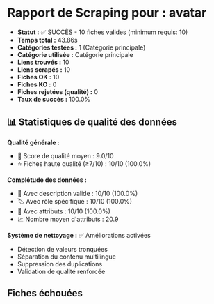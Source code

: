 # Rapport de Scraping pour : avatar
- **Statut :** ✅ SUCCÈS - 10 fiches valides (minimum requis: 10)
- **Temps total :** 43.86s
- **Catégories testées :** 1 (Catégorie principale)
- **Catégorie utilisée :** Catégorie principale
- **Liens trouvés :** 10
- **Liens scrapés :** 10
- **Fiches OK :** 10
- **Fiches KO :** 0
- **Fiches rejetées (qualité) :** 0
- **Taux de succès :** 100.0%

## 📊 Statistiques de qualité des données

**Qualité générale :**
- 🎯 Score de qualité moyen : 9.0/10
- ⭐ Fiches haute qualité (≥7/10) : 10/10 (100.0%)

**Complétude des données :**
- 📝 Avec description valide : 10/10 (100.0%)
- 🏷️ Avec rôle spécifique : 10/10 (100.0%)
- 🔖 Avec attributs : 10/10 (100.0%)
- 📈 Nombre moyen d'attributs : 20.9

**Système de nettoyage :** ✅ Améliorations activées
- Détection de valeurs tronquées
- Séparation du contenu multilingue  
- Suppression des duplications
- Validation de qualité renforcée

## Fiches échouées
